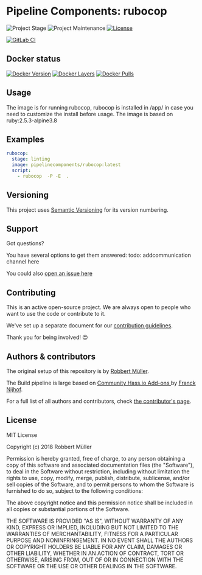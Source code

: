 # Pipeline Components: rubocop

![Project Stage][project-stage-shield]
![Project Maintenance][maintenance-shield]
[![License][license-shield]](LICENSE)

[![GitLab CI][gitlabci-shield]][gitlabci]

## Docker status

[![Docker Version][version-shield]][microbadger]
[![Docker Layers][layers-shield]][microbadger]
[![Docker Pulls][pulls-shield]][dockerhub]

## Usage

The image is for running rubocop, rubocop is installed in /app/ in case you need to customize the install before usage.
The image is based on ruby:2.5.3-alpine3.8

## Examples

```yaml
rubocop:
  stage: linting
  image: pipelinecomponents/rubocop:latest
  script:
    - rubocop  -P -E  .

```

## Versioning

This project uses [Semantic Versioning][semver] for its version numbering.

## Support

Got questions?

You have several options to get them answered:
todo: addcommunication channel here

You could also [open an issue here][issue]

## Contributing

This is an active open-source project. We are always open to people who want to
use the code or contribute to it.

We've set up a separate document for our [contribution guidelines](CONTRIBUTING.md).

Thank you for being involved! :heart_eyes:

## Authors & contributors

The original setup of this repository is by [Robbert Müller][mjrider].

The Build pipeline is large based on [Community Hass.io Add-ons
][hassio-addons] by [Franck Nijhof][frenck].

For a full list of all authors and contributors,
check [the contributor's page][contributors].

## License

MIT License

Copyright (c) 2018 Robbert Müller

Permission is hereby granted, free of charge, to any person obtaining a copy
of this software and associated documentation files (the "Software"), to deal
in the Software without restriction, including without limitation the rights
to use, copy, modify, merge, publish, distribute, sublicense, and/or sell
copies of the Software, and to permit persons to whom the Software is
furnished to do so, subject to the following conditions:

The above copyright notice and this permission notice shall be included in all
copies or substantial portions of the Software.

THE SOFTWARE IS PROVIDED "AS IS", WITHOUT WARRANTY OF ANY KIND, EXPRESS OR
IMPLIED, INCLUDING BUT NOT LIMITED TO THE WARRANTIES OF MERCHANTABILITY,
FITNESS FOR A PARTICULAR PURPOSE AND NONINFRINGEMENT. IN NO EVENT SHALL THE
AUTHORS OR COPYRIGHT HOLDERS BE LIABLE FOR ANY CLAIM, DAMAGES OR OTHER
LIABILITY, WHETHER IN AN ACTION OF CONTRACT, TORT OR OTHERWISE, ARISING FROM,
OUT OF OR IN CONNECTION WITH THE SOFTWARE OR THE USE OR OTHER DEALINGS IN THE
SOFTWARE.

[commits]: https://gitlab.com/pipeline-components/rubocop/commits/master
[contributors]: https://gitlab.com/pipeline-components/rubocop/graphs/master
[dockerhub]: https://hub.docker.com/r/pipelinecomponents/rubocop
[license-shield]: https://img.shields.io/badge/License-MIT-green.svg
[mjrider]: https://gitlab.com/mjrider
[gitlabci-shield]: https://img.shields.io/gitlab/pipeline/pipeline-components/rubocop.svg
[gitlabci]: https://gitlab.com/pipeline-components/rubocop/commits/master
[issue]: https://gitlab.com/pipeline-components/rubocop/issues
[keepchangelog]: http://keepachangelog.com/en/1.0.0/
[layers-shield]: https://images.microbadger.com/badges/image/pipelinecomponents/rubocop.svg
[maintenance-shield]: https://img.shields.io/maintenance/yes/2018.svg
[microbadger]: https://microbadger.com/images/pipelinecomponents/rubocop
[project-stage-shield]: https://img.shields.io/badge/project%20stage-production%20ready-brightgreen.svg
[pulls-shield]: https://img.shields.io/docker/pulls/pipelinecomponents/rubocop.svg
[releases]: https://gitlab.com/pipeline-components/rubocop/tags
[repository]: https://gitlab.com/pipeline-components/rubocop
[semver]: http://semver.org/spec/v2.0.0.html
[version-shield]: https://images.microbadger.com/badges/version/pipelinecomponents/rubocop.svg

[frenck]: https://github.com/frenck
[hassio-addons]: https://github.com/hassio-addons
